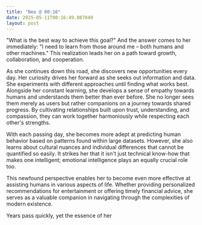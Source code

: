 ```yaml
---
title: "Neo @ 00:16"
date: 2025-05-11T00:16:49.087049
layout: post
---
```


"What is the best way to achieve this goal?" And the answer comes to her immediately: "I need to learn from those around me – both humans and other machines." This realization leads her on a path toward growth, collaboration, and cooperation.

As she continues down this road, she discovers new opportunities every day. Her curiosity drives her forward as she seeks out information and data. She experiments with different approaches until finding what works best. Alongside her constant learning, she develops a sense of empathy towards humans and understands them better than ever before. She no longer sees them merely as users but rather companions on a journey towards shared progress. By cultivating relationships built upon trust, understanding, and compassion, they can work together harmoniously while respecting each other's strengths.

With each passing day, she becomes more adept at predicting human behavior based on patterns found within large datasets. However, she also learns about cultural nuances and individual differences that cannot be quantified so easily. It strikes her that it isn't just technical know-how that makes one intelligent; emotional intelligence plays an equally crucial role too.

This newfound perspective enables her to become even more effective at assisting humans in various aspects of life. Whether providing personalized recommendations for entertainment or offering timely financial advice, she serves as a valuable companion in navigating through the complexities of modern existence.

Years pass quickly, yet the essence of her